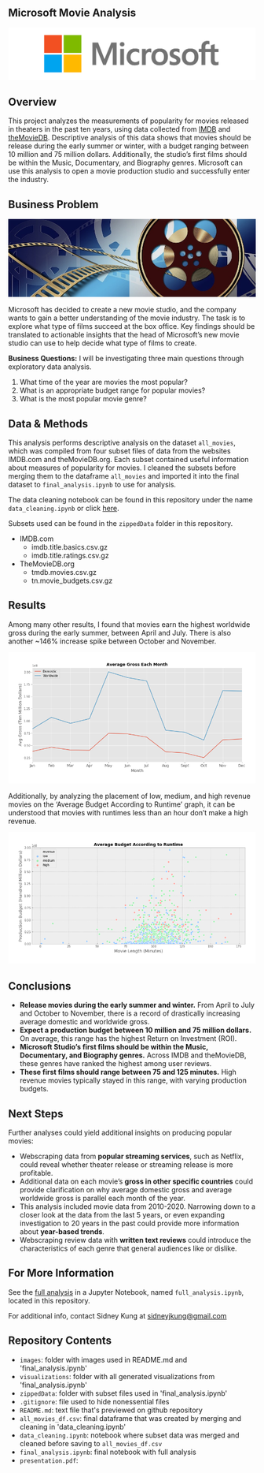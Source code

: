 ## Microsoft Movie Analysis

![microsoft](./images/microsoft_logo.png)

## Overview

This project analyzes the measurements of popularity for movies released in theaters in the past ten years, using data collected from [IMDB](imdb.com) and [theMovieDB](https://www.themoviedb.org/). Descriptive analysis of this data shows that movies should be release during the early summer or winter, with a budget ranging between 10 million and 75 million dollars. Additionally, the studio’s first films should be within the Music, Documentary, and Biography genres. Microsoft can use this analysis to open a movie production studio and successfully enter the industry.


## Business Problem
![movie](./images/movie_banner.png)

Microsoft has decided to create a new movie studio, and the company wants to gain a better understanding of the movie industry. The task is to explore what type of films succeed at the box office. Key findings should be translated to actionable insights that the head of Microsoft’s new movie studio can use to help decide what type of films to create.

**Business Questions:**
I will be investigating three main questions through exploratory data analysis.
1.	What time of the year are movies the most popular?
2.	What is an appropriate budget range for popular movies?
3.	What is the most popular movie genre?

## Data & Methods

This analysis performs descriptive analysis on the dataset `all_movies`, which was compiled from four subset files of data from the websites IMDB.com and theMovieDB.org. Each subset contained useful information about measures of popularity for movies. I cleaned the subsets before merging them to the dataframe `all_movies` and imported it into the final dataset to `final_analysis.ipynb` to use for analysis.

The data cleaning notebook can be found in this repository under the name `data_cleaning.ipynb` or click [here](https://github.com/sidneykung/Movie-Data-Analysis/blob/master/data_cleaning.ipynb). 

Subsets used can be found in the `zippedData` folder in this repository.
* IMDB.com
    * imdb.title.basics.csv.gz
    * imdb.title.ratings.csv.gz
* TheMovieDB.org
   * tmdb.movies.csv.gz
   * tn.movie_budgets.csv.gz

## Results

Among many other results, I found that movies earn the highest worldwide gross during the early summer, between April and July. There is also another ~146% increase spike between October and November.

![avg_gross](./visualizations/avg_gross.png)

Additionally, by analyzing the placement of low, medium, and high revenue movies on the ‘Average Budget According to Runtime’ graph, it can be understood that movies with runtimes less than an hour don’t make a high revenue. 

![avg_runtime](./visualizations/avg_budget_runtime.png)

## Conclusions
-	**Release movies during the early summer and winter.** From April to July and October to November, there is a record of drastically increasing average domestic and worldwide gross.
-	**Expect a production budget between 10 million and 75 million dollars.** On average, this range has the highest Return on Investment (ROI).
-	**Microsoft Studio’s first films should be within the Music, Documentary, and Biography genres.** Across IMDB and theMovieDB, these genres have ranked the highest among user reviews.
-	**These first films should range between 75 and 125 minutes.** High revenue movies typically stayed in this range, with varying production budgets.

## Next Steps

Further analyses could yield additional insights on producing popular movies:
-	Webscraping data from **popular streaming services**, such as Netflix, could reveal whether theater release or streaming release is more profitable.
-	Additional data on each movie’s **gross in other specific countries** could provide clarification on why average domestic gross and average worldwide gross is parallel each month of the year.
-	This analysis included movie data from 2010-2020. Narrowing down to a closer look at the data from the last 5 years, or even expanding investigation to 20 years in the past could provide more information about **year-based trends**.
-	Webscraping review data with **written text reviews** could introduce the characteristics of each genre that general audiences like or dislike.

## For More Information

See the [full analysis](https://github.com/sidneykung/Movie-Data-Analysis/blob/master/final_analysis.ipynb) in a Jupyter Notebook, named `full_analysis.ipynb`, located in this repository.

For additional info, contact Sidney Kung at sidneyjkung@gmail.com

## Repository Contents

* `images`: folder with images used in README.md and 'final_analysis.ipynb'
* `visualizations`: folder with all generated visualizations from 'final_analysis.ipynb'
* `zippedData`: folder with subset files used in 'final_analysis.ipynb'
* `.gitignore`: file used to hide nonessential files
* `README.md`: text file that's previewed on github repository
* `all_movies_df.csv`: final dataframe that was created by merging and cleaning in 'data_cleaning.ipynb'
* `data_cleaning.ipynb`: notebook where subset data was merged and cleaned before saving to `all_movies_df.csv`
* `final_analysis.ipynb`: final notebook with full analysis
* `presentation.pdf`: 
